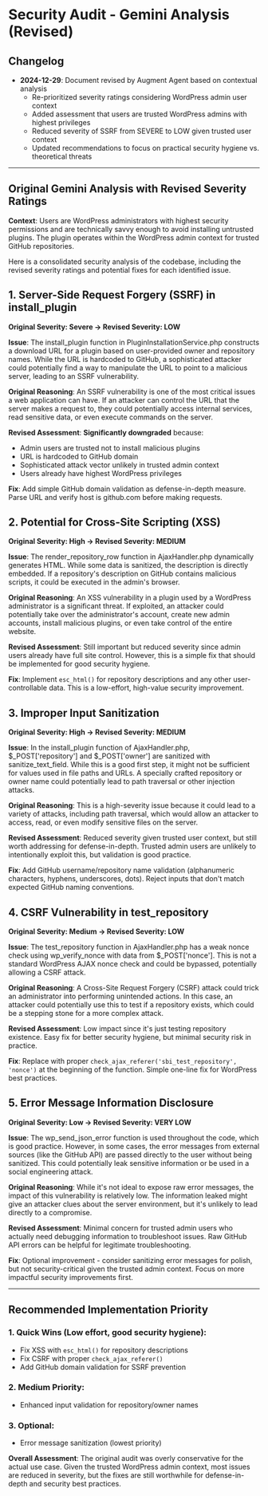# Security Audit - Gemini Analysis (Revised)

## Changelog
- **2024-12-29**: Document revised by Augment Agent based on contextual analysis
  - Re-prioritized severity ratings considering WordPress admin user context
  - Added assessment that users are trusted WordPress admins with highest privileges
  - Reduced severity of SSRF from SEVERE to LOW given trusted user context
  - Updated recommendations to focus on practical security hygiene vs. theoretical threats

---

## Original Gemini Analysis with Revised Severity Ratings

**Context**: Users are WordPress administrators with highest security permissions and are technically savvy enough to avoid installing untrusted plugins. The plugin operates within the WordPress admin context for trusted GitHub repositories.

Here is a consolidated security analysis of the codebase, including the revised severity ratings and potential fixes for each identified issue.

## 1. Server-Side Request Forgery (SSRF) in install_plugin

**Original Severity: Severe → Revised Severity: LOW**

**Issue**: The install_plugin function in PluginInstallationService.php constructs a download URL for a plugin based on user-provided owner and repository names. While the URL is hardcoded to GitHub, a sophisticated attacker could potentially find a way to manipulate the URL to point to a malicious server, leading to an SSRF vulnerability.

**Original Reasoning**: An SSRF vulnerability is one of the most critical issues a web application can have. If an attacker can control the URL that the server makes a request to, they could potentially access internal services, read sensitive data, or even execute commands on the server.

**Revised Assessment**: **Significantly downgraded** because:
- Admin users are trusted not to install malicious plugins
- URL is hardcoded to GitHub domain
- Sophisticated attack vector unlikely in trusted admin context
- Users already have highest WordPress privileges

**Fix**: Add simple GitHub domain validation as defense-in-depth measure. Parse URL and verify host is github.com before making requests.

## 2. Potential for Cross-Site Scripting (XSS)

**Original Severity: High → Revised Severity: MEDIUM**

**Issue**: The render_repository_row function in AjaxHandler.php dynamically generates HTML. While some data is sanitized, the description is directly embedded. If a repository's description on GitHub contains malicious scripts, it could be executed in the admin's browser.

**Original Reasoning**: An XSS vulnerability in a plugin used by a WordPress administrator is a significant threat. If exploited, an attacker could potentially take over the administrator's account, create new admin accounts, install malicious plugins, or even take control of the entire website.

**Revised Assessment**: Still important but reduced severity since admin users already have full site control. However, this is a simple fix that should be implemented for good security hygiene.

**Fix**: Implement `esc_html()` for repository descriptions and any other user-controllable data. This is a low-effort, high-value security improvement.

## 3. Improper Input Sanitization

**Original Severity: High → Revised Severity: MEDIUM**

**Issue**: In the install_plugin function of AjaxHandler.php, $_POST['repository'] and $_POST['owner'] are sanitized with sanitize_text_field. While this is a good first step, it might not be sufficient for values used in file paths and URLs. A specially crafted repository or owner name could potentially lead to path traversal or other injection attacks.

**Original Reasoning**: This is a high-severity issue because it could lead to a variety of attacks, including path traversal, which would allow an attacker to access, read, or even modify sensitive files on the server.

**Revised Assessment**: Reduced severity given trusted user context, but still worth addressing for defense-in-depth. Trusted admin users are unlikely to intentionally exploit this, but validation is good practice.

**Fix**: Add GitHub username/repository name validation (alphanumeric characters, hyphens, underscores, dots). Reject inputs that don't match expected GitHub naming conventions.

## 4. CSRF Vulnerability in test_repository

**Original Severity: Medium → Revised Severity: LOW**

**Issue**: The test_repository function in AjaxHandler.php has a weak nonce check using wp_verify_nonce with data from $_POST['nonce']. This is not a standard WordPress AJAX nonce check and could be bypassed, potentially allowing a CSRF attack.

**Original Reasoning**: A Cross-Site Request Forgery (CSRF) attack could trick an administrator into performing unintended actions. In this case, an attacker could potentially use this to test if a repository exists, which could be a stepping stone for a more complex attack.

**Revised Assessment**: Low impact since it's just testing repository existence. Easy fix for better security hygiene, but minimal security risk in practice.

**Fix**: Replace with proper `check_ajax_referer('sbi_test_repository', 'nonce')` at the beginning of the function. Simple one-line fix for WordPress best practices.

## 5. Error Message Information Disclosure

**Original Severity: Low → Revised Severity: VERY LOW**

**Issue**: The wp_send_json_error function is used throughout the code, which is good practice. However, in some cases, the error messages from external sources (like the GitHub API) are passed directly to the user without being sanitized. This could potentially leak sensitive information or be used in a social engineering attack.

**Original Reasoning**: While it's not ideal to expose raw error messages, the impact of this vulnerability is relatively low. The information leaked might give an attacker clues about the server environment, but it's unlikely to lead directly to a compromise.

**Revised Assessment**: Minimal concern for trusted admin users who actually need debugging information to troubleshoot issues. Raw GitHub API errors can be helpful for legitimate troubleshooting.

**Fix**: Optional improvement - consider sanitizing error messages for polish, but not security-critical given the trusted admin context. Focus on more impactful security improvements first.

---

## Recommended Implementation Priority

### 1. Quick Wins (Low effort, good security hygiene):
- Fix XSS with `esc_html()` for repository descriptions
- Fix CSRF with proper `check_ajax_referer()`
- Add GitHub domain validation for SSRF prevention

### 2. Medium Priority:
- Enhanced input validation for repository/owner names

### 3. Optional:
- Error message sanitization (lowest priority)

**Overall Assessment**: The original audit was overly conservative for the actual use case. Given the trusted WordPress admin context, most issues are reduced in severity, but the fixes are still worthwhile for defense-in-depth and security best practices.